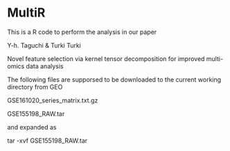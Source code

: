 # MultiR
This is a R code to perform the analysis in our paper

Y-h. Taguchi & Turki Turki

Novel feature selection via kernel tensor decomposition for improved multi-omics data analysis

The following files are supporsed to be downloaded to the current working directory from GEO 

GSE161020_series_matrix.txt.gz 

GSE155198_RAW.tar

and expanded as

tar -xvf GSE155198_RAW.tar

